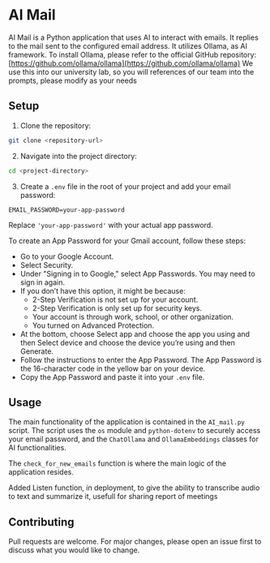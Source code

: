 # AI Mail

AI Mail is a Python application that uses AI to interact with emails.
It replies to the mail sent to the configured email address. It utilizes Ollama, as AI framework.
To install Ollama, please refer to the official GitHub repository: [https://github.com/ollama/ollama](https://github.com/ollama/ollama)
We use this into our university lab, so you will references of our team into the prompts, please modify as your needs

## Setup

1. Clone the repository:
```bash
git clone <repository-url>
```

2. Navigate into the project directory:
```bash
cd <project-directory>
```

3. Create a `.env` file in the root of your project and add your email password:
```env
EMAIL_PASSWORD=your-app-password
```
Replace `'your-app-password'` with your actual app password.

To create an App Password for your Gmail account, follow these steps:

- Go to your Google Account.
- Select Security.
- Under "Signing in to Google," select App Passwords. You may need to sign in again.
- If you don’t have this option, it might be because:
  - 2-Step Verification is not set up for your account.
  - 2-Step Verification is only set up for security keys.
  - Your account is through work, school, or other organization.
  - You turned on Advanced Protection.
- At the bottom, choose Select app and choose the app you using and then Select device and choose the device you’re using and then Generate.
- Follow the instructions to enter the App Password. The App Password is the 16-character code in the yellow bar on your device.
- Copy the App Password and paste it into your `.env` file.

## Usage

The main functionality of the application is contained in the `AI_mail.py` script. The script uses the `os` module and `python-dotenv` to securely access your email password, and the `ChatOllama` and `OllamaEmbeddings` classes for AI functionalities.

The `check_for_new_emails` function is where the main logic of the application resides.

Added Listen function, in deployment, to give the ability to transcribe audio to text and summarize it, usefull for sharing report of meetings

## Contributing

Pull requests are welcome. For major changes, please open an issue first to discuss what you would like to change.
